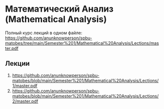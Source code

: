 # Математический Анализ (Mathematical Analysis)

Полный курс лекций в одном файле: https://github.com/anunknowperson/spbu-matobes/tree/main/Semester%201/Mathematical%20Analysis/Lections/master.pdf

## Лекции
1. https://github.com/anunknowperson/spbu-matobes/blob/main/Semester%201/Mathematical%20Analysis/Lections/1/master.pdf
2. https://github.com/anunknowperson/spbu-matobes/blob/main/Semester%201/Mathematical%20Analysis/Lections/2/master.pdf